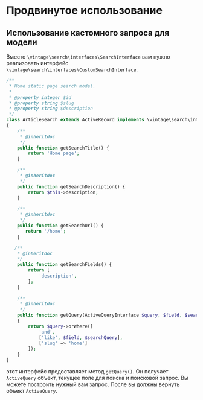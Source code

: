 Продвинутое использование
=========================

Использование кастомного запроса для модели
-------------------------------------------

Вместо `\vintage\search\interfaces\SearchInterface`
вам нужно реализовать интерфейс `\vintage\search\interfaces\CustomSearchInterface`.
```php
/**
 * Home static page search model.
 * 
 * @property integer $id
 * @property string $slug
 * @property string $description
 */
class ArticleSearch extends ActiveRecord implements \vintage\search\interfaces\CustomSearchInterface
{
    /**
     * @inheritdoc
     */
    public function getSearchTitle() {
        return 'Home page';
    }

    /**
     * @inheritdoc
     */
    public function getSearchDescription() {
        return $this->description;
    }

    /**
     * @inheritdoc
     */
    public function getSearchUrl() {
       return '/home';
    }

   /**
    * @inheritdoc
    */
    public function getSearchFields() {
        return [
            'description',
        ];
    }
    
    /**
     * @inheritdoc
     */
    public function getQuery(ActiveQueryInterface $query, $field, $searchQuery)
    {
        return $query->orWhere([
            'and',
            ['like', $field, $searchQuery],
            ['slug' => 'home']
        ]);
    }
}
```
этот интерфейс предоставляет метод `getQuery()`. Он получает `ActiveQuery` объект, текущее поле для поиска и поисковой запрос.
Вы можете построить нужный вам запрос. После вы должны вернуть объект `ActiveQuery`.